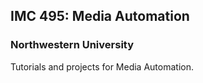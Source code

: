 ## IMC 495: Media Automation
### Northwestern University

Tutorials and projects for Media Automation.
